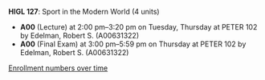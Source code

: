**HIGL 127**: Sport in the Modern World (4 units)

- **A00** (Lecture) at 2:00 pm–3:20 pm on Tuesday, Thursday at PETER 102 by Edelman, Robert S. (A00631322)
- **A00** (Final Exam) at 3:00 pm–5:59 pm on Thursday at PETER 102 by Edelman, Robert S. (A00631322)

[Enrollment numbers over time](./HIGL127.tsv)
